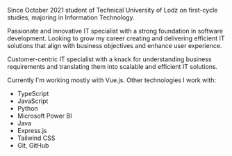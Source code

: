 Since October 2021 student of Technical University of Lodz on first-cycle studies, majoring in Information Technology. 

Passionate and innovative IT specialist with a strong foundation in software development. Looking to grow my career creating and delivering efficient IT solutions that align with business objectives and enhance user experience.

Customer-centric IT specialist with a knack for understanding business requirements and translating them into scalable and efficient IT solutions.

Currently I'm working mostly with Vue.js. Other technologies I work with:
- TypeScript
- JavaScript
- Python
- Microsoft Power BI
- Java
- Express.js
- Tailwind CSS
- Git, GitHub

